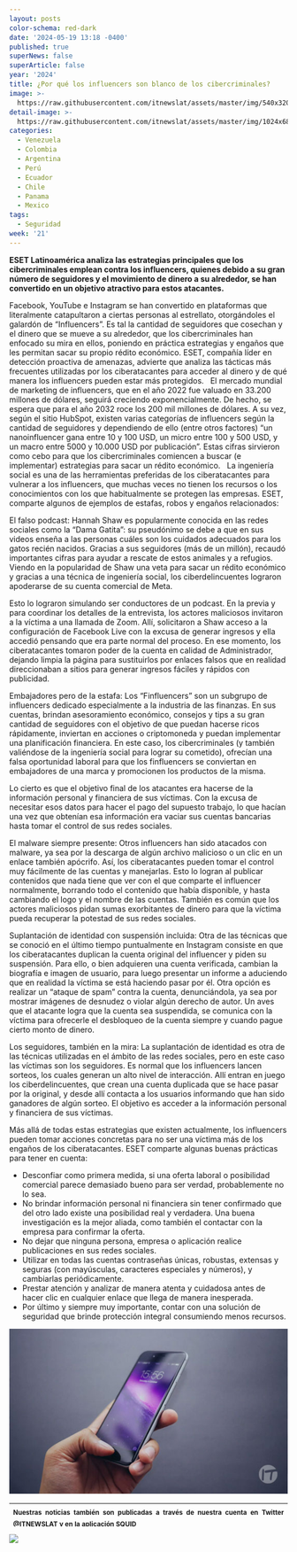 ```yaml
---
layout: posts
color-schema: red-dark
date: '2024-05-19 13:18 -0400'
published: true
superNews: false
superArticle: false
year: '2024'
title: ¿Por qué los influencers son blanco de los cibercriminales?
image: >-
  https://raw.githubusercontent.com/itnewslat/assets/master/img/540x320/Celular-uso-p.jpg
detail-image: >-
  https://raw.githubusercontent.com/itnewslat/assets/master/img/1024x680/Celular-uso-g.jpg
categories:
  - Venezuela
  - Colombia
  - Argentina
  - Perú
  - Ecuador
  - Chile
  - Panama
  - Mexico
tags:
  - Seguridad
week: '21'
---
```

**ESET Latinoamérica analiza las estrategias principales que los cibercriminales emplean contra los influencers, quienes debido a su gran número de seguidores y el movimiento de dinero a su alrededor, se han convertido en un objetivo atractivo para estos atacantes.**

Facebook, YouTube e Instagram se han convertido en plataformas que literalmente catapultaron a ciertas personas al estrellato, otorgándoles el galardón de “Influencers”. Es tal la cantidad de seguidores que cosechan y el dinero que se mueve a su alrededor, que los cibercriminales han enfocado su mira en ellos, poniendo en práctica estrategias y engaños que les permitan sacar su propio rédito económico. ESET, compañía líder en detección proactiva de amenazas, advierte que analiza las tácticas más frecuentes utilizadas por los ciberatacantes para acceder al dinero y de qué manera los influencers pueden estar más protegidos.
 
El mercado mundial de marketing de influencers, que en el año 2022 fue valuado en 33.200 millones de dólares, seguirá creciendo exponencialmente. De hecho, se espera que para el año 2032 roce los 200 mil millones de dólares. A su vez, según el sitio HubSpot, existen varias categorías de influencers según la cantidad de seguidores y dependiendo de ello (entre otros factores) “un nanoinfluencer gana entre 10 y 100 USD, un micro entre 100 y 500 USD, y un macro entre 5000 y 10.000 USD por publicación”. Estas cifras sirvieron como cebo para que los cibercriminales comiencen a buscar (e implementar) estrategias para sacar un rédito económico.
 
La ingeniería social es una de las herramientas preferidas de los ciberatacantes para vulnerar a los influencers, que muchas veces no tienen los recursos o los conocimientos con los que habitualmente se protegen las empresas. ESET, comparte algunos de ejemplos de estafas, robos y engaños relacionados:

El falso podcast: Hannah Shaw es popularmente conocida en las redes sociales como la “Dama Gatita”: su pseudónimo se debe a que en sus videos enseña a las personas cuáles son los cuidados adecuados para los gatos recién nacidos. Gracias a sus seguidores (más de un millón), recaudó importantes cifras para ayudar a rescate de estos animales y a refugios. Viendo en la popularidad de Shaw una veta para sacar un rédito económico y gracias a una técnica de ingeniería social, los ciberdelincuentes lograron apoderarse de su cuenta comercial de Meta. 

Esto lo lograron simulando ser conductores de un podcast. En la previa y para coordinar los detalles de la entrevista, los actores maliciosos invitaron a la víctima a una llamada de Zoom. Allí, solicitaron a Shaw acceso a la configuración de Facebook Live con la excusa de generar ingresos y ella accedió pensando que era parte normal del proceso. En ese momento, los ciberatacantes tomaron poder de la cuenta en calidad de Administrador, dejando limpia la página para sustituirlos por enlaces falsos que en realidad direccionaban a sitios para generar ingresos fáciles y rápidos con publicidad. 

Embajadores pero de la estafa: Los “Finfluencers” son un subgrupo de influencers dedicado especialmente a la industria de las finanzas. En sus cuentas, brindan asesoramiento económico, consejos y tips a su gran cantidad de seguidores con el objetivo de que puedan hacerse ricos rápidamente, inviertan en acciones o criptomoneda y puedan implementar una planificación financiera. En este caso, los cibercriminales (y también valiéndose de la ingeniería social para lograr su cometido), ofrecían una falsa oportunidad laboral para que los finfluencers se conviertan en embajadores de una marca y promocionen los productos de la misma.

Lo cierto es que el objetivo final de los atacantes era hacerse de la información personal y financiera de sus víctimas. Con la excusa de necesitar esos datos para hacer el pago del supuesto trabajo, lo que hacían una vez que obtenían esa información era vaciar sus cuentas bancarias hasta tomar el control de sus redes sociales. 

El malware siempre presente: Otros influencers han sido atacados con malware, ya sea por la descarga de algún archivo malicioso o un clic en un enlace también apócrifo. Así, los ciberatacantes pueden tomar el control muy fácilmente de las cuentas y manejarlas. Esto lo logran al publicar contenidos que nada tiene que ver con el que comparte el influencer normalmente, borrando todo el contenido que había disponible, y hasta cambiando el logo y el nombre de las cuentas. También es común que los actores maliciosos pidan sumas exorbitantes de dinero para que la víctima pueda recuperar la potestad de sus redes sociales. 

Suplantación de identidad con suspensión incluida: Otra de las técnicas que se conoció en el último tiempo puntualmente en Instagram consiste en que los ciberatacantes duplican la cuenta original del influencer y piden su suspensión. Para ello, o bien adquieren una cuenta verificada, cambian la biografía e imagen de usuario, para luego presentar un informe a aduciendo que en realidad la víctima se está haciendo pasar por él. Otra opción es realizar un “ataque de spam” contra la cuenta, denunciándola, ya sea por mostrar imágenes de desnudez o violar algún derecho de autor. Un aves que el atacante logra que la cuenta sea suspendida, se comunica con la víctima para ofrecerle el desbloqueo de la cuenta siempre y cuando pague cierto monto de dinero. 

Los seguidores, también en la mira: La suplantación de identidad es otra de las técnicas utilizadas en el ámbito de las redes sociales, pero en este caso las víctimas son los seguidores. Es normal que los influencers lancen sorteos, los cuales generan un alto nivel de interacción. Allí entran en juego los ciberdelincuentes, que crean una cuenta duplicada que se hace pasar por la original, y desde allí contacta a los usuarios informando que han sido ganadores de algún sorteo. El objetivo es acceder a la información personal y financiera de sus víctimas.

Más allá de todas estas estrategias que existen actualmente, los influencers pueden tomar acciones concretas para no ser una víctima más de los engaños de los ciberatacantes. ESET comparte algunas buenas prácticas para tener en cuenta:

- Desconfiar como primera medida, si una oferta laboral o posibilidad comercial parece demasiado bueno para ser verdad, probablemente no lo sea.
- No brindar información personal ni financiera sin tener confirmado que del otro lado existe una posibilidad real y verdadera. Una buena investigación es la mejor aliada, como también el contactar con la empresa para confirmar la oferta.
- No dejar que ninguna persona, empresa o aplicación realice publicaciones en sus redes sociales.
- Utilizar en todas las cuentas contraseñas únicas, robustas, extensas y seguras (con mayúsculas, caracteres especiales y números), y cambiarlas periódicamente.
- Prestar atención y analizar de manera atenta y cuidadosa antes de hacer clic en cualquier enlace que llega de manera inesperada.
- Por último y siempre muy importante, contar con una solución de seguridad que brinde protección integral consumiendo menos recursos.

![](https://raw.githubusercontent.com/itnewslat/assets/master/img/540x320/Celular-uso-p.jpg)

<table style="height: 42px;" width="569">
<tbody>
<tr>
<td style="text-align: justify;"><sub><strong>Nuestras noticias también son publicadas a través de nuestra cuenta en Twitter <a href="https://twitter.com/itnewslat?lang=es">@ITNEWSLAT</a> y en la aplicación <a href="https://squidapp.co/en/">SQUID</a></strong></sub></td>
</tr>
</tbody>
</table>

<img src="https://tracker.metricool.com/c3po.jpg?hash=56f88a41e39ab42c063cc51676587a04"/>